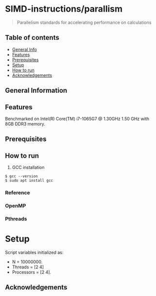 # SIMD-instructions/parallism
>   Parallelism standards for accelerating performance on calculations



## Table of contents
* [General Info](#general-information)
* [Features](#features)
* [Prerequisites](#prerequisites)
* [Setup](#setup)
* [How to run](#how-to-run)
* [Acknowledgements](#acknowledgements)


## General Information


## Features


Benchmarked on Intel(R) Core(TM) i7-1065G7 @ 1.30GHz 1.50 GHz with 8GB DDR3 memory.

## Prerequisites 




## How to run

1. GCC installation
```
$ gcc --version
$ sudo apt install gcc
```
### Reference



### OpenMP

### Pthreads



# Setup
Script  variables initialized as:
* N = 10000000. 
* Threads = [2 4]
* Processors = [2 4].


## Acknowledgements


